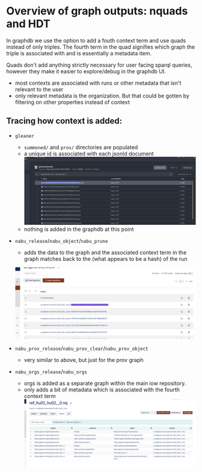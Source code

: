 # Overview of graph outputs: nquads and HDT

In graphdb we use the option to add a fouth context term and use quads instead of only triples. The fourth term in the quad signifies which graph the triple is associated with and is essentially a metadata item.

Quads don't add anything strictly necessary for user facing sparql queries, however they make it easier to explore/debug in the graphdb UI.

- most contexts are associated with runs or other metadata that isn't relevant to the user
- only relevant metadata is the organization. But that could be gotten by filtering on other properties instead of context

## Tracing how context is added:

- `gleaner`

  - `summoned/` and `prov/` directories are populated
  - a unique id is associated with each jsonld document
    ![alt text](./images/bucket-context.png)
  - nothing is added in the graphdb at this point

- `nabu_release`/`nabu_object`/`nabu_prune`

  - adds the data to the graph and the associated context term in the graph matches back to the (what appears to be a hash) of the run

  ![alt text](./images/quads.png)

- `nabu_prov_release`/`nabu_prov_clear`/`nabu_prov_object`

  - very similar to above, but just for the prov graph

- `nabu_orgs_release`/`nabu_orgs`
  - orgs is added as a separate graph within the main iow repository.
  - only adds a bit of metadata which is associated with the fourth context term
    ![alt text](./images/orgs.png)
